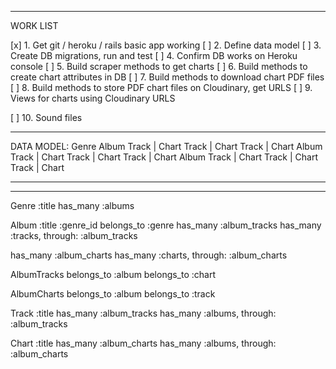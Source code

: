 
_____________________________________________________
WORK LIST


[x] 1. Get git / heroku / rails basic app working
[ ] 2. Define data model
[ ] 3. Create DB migrations, run and test
[ ] 4. Confirm DB works on Heroku console
[ ] 5. Build scraper methods to get charts
[ ] 6. Build methods to create chart attributes in DB
[ ] 7. Build methods to download chart PDF files 
[ ] 8. Build methods to store PDF chart files on Cloudinary, get URLS
[ ] 9. Views for charts using Cloudinary URLS


[ ] 10. Sound files

_____________________________________________________
DATA MODEL:
Genre
	Album
		Track | Chart
		Track | Chart
		Track | Chart
	Album
		Track | Chart
		Track | Chart
		Track | Chart
	Album
		Track | Chart
		Track | Chart
		Track | Chart
_____________________________________________________
_____________________________________________________
Genre
	:title
has_many :albums

Album 
	:title
	:genre_id
belongs_to :genre
has_many :album_tracks
has_many :tracks, through: :album_tracks

has_many :album_charts
has_many :charts, through: :album_charts
 
AlbumTracks
	belongs_to :album
	belongs_to :chart

AlbumCharts
	belongs_to :album
	belongs_to :track

Track
	:title
has_many :album_tracks
has_many :albums, through: :album_tracks


Chart
	:title
has_many :album_charts
has_many :albums, through: :album_charts
